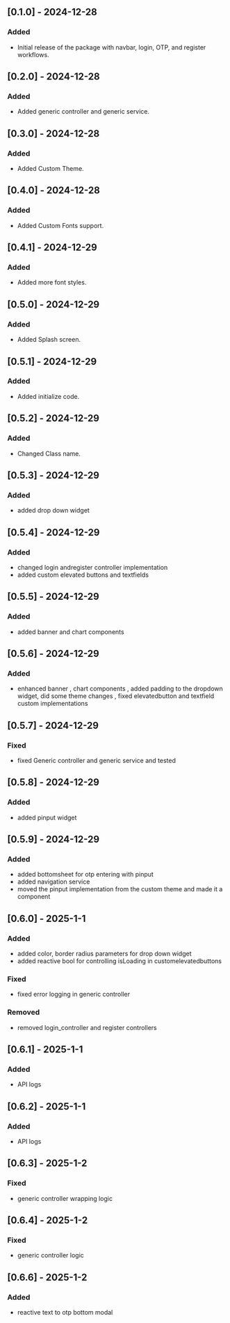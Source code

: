 ## [0.1.0] - 2024-12-28
### Added
- Initial release of the package with navbar, login, OTP, and register workflows.

## [0.2.0] - 2024-12-28
### Added
- Added generic controller and generic service.

## [0.3.0] - 2024-12-28
### Added
- Added Custom Theme.

## [0.4.0] - 2024-12-28
### Added
- Added Custom Fonts support.

## [0.4.1] - 2024-12-29
### Added
- Added more font styles.

## [0.5.0] - 2024-12-29
### Added
- Added Splash screen.

## [0.5.1] - 2024-12-29
### Added
- Added initialize code.

## [0.5.2] - 2024-12-29
### Added
- Changed Class name.

## [0.5.3] - 2024-12-29
### Added
- added drop down widget

## [0.5.4] - 2024-12-29
### Added
- changed login andregister controller implementation
- added custom elevated buttons and textfields

## [0.5.5] - 2024-12-29
### Added
- added banner and chart components

## [0.5.6] - 2024-12-29
### Added
- enhanced banner , chart components , added padding to the dropdown widget, did some theme changes , fixed elevatedbutton and textfield custom implementations

## [0.5.7] - 2024-12-29
### Fixed
- fixed Generic controller and generic service and tested

## [0.5.8] - 2024-12-29
### Added
- added pinput widget

## [0.5.9] - 2024-12-29
### Added
- added bottomsheet for otp entering with pinput
- added navigation service
- moved the pinput implementation from the custom theme and made it a component

## [0.6.0] - 2025-1-1
### Added
- added color, border radius parameters for drop down widget
- added reactive bool for controlling isLoading in customelevatedbuttons
### Fixed
- fixed error logging in generic controller
### Removed
- removed login_controller and register controllers

## [0.6.1] - 2025-1-1
### Added
- API logs

## [0.6.2] - 2025-1-1
### Added
- API logs

## [0.6.3] - 2025-1-2
### Fixed
- generic controller wrapping logic

## [0.6.4] - 2025-1-2
### Fixed
- generic controller logic

## [0.6.6] - 2025-1-2
### Added
- reactive text to otp bottom modal